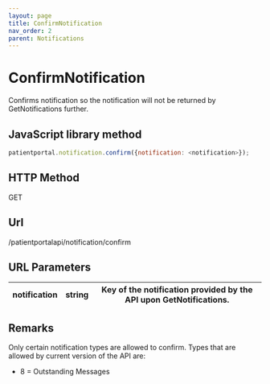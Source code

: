```yaml
---
layout: page
title: ConfirmNotification
nav_order: 2
parent: Notifications
---
```


# ConfirmNotification

Confirms notification so the notification will not be returned by GetNotifications further.

## JavaScript library method

```javascript
patientportal.notification.confirm({notification: <notification>});
```

## HTTP Method

GET

## ****Url****

/patientportalapi/notification/confirm

## URL Parameters

| notification | string | Key of the notification provided by the API upon GetNotifications. |
| --- | --- | --- |

## Remarks

Only certain notification types are allowed to confirm. Types that are allowed by current version of the API are:

- 8 = Outstanding Messages
